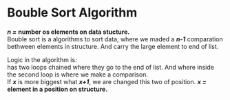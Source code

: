 # Bouble Sort Algorithm
***n =*** **number os elements on data stucture.**<br>
Bouble sort is a algorithms to sort data, where we maded a ***n-1*** comparation bethween elements in structure.
And carry the large element to end of list.

Logic in the algorithm is:<br>
has two loops chained where they go to the end of list. And where inside the second loop is where we make a comparison.<br>
If ***x*** is more biggest what ***x+1***, we are changed this two of position.
***x =*** **element in a position on structure.**<br>
